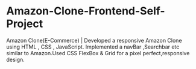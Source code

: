 # Amazon-Clone-Frontend-Self-Project
Amazon Clone(E-Commerce) | Developed a responsive Amazon Clone using HTML , CSS , JavaScript. Implemented a navBar ,Searchbar etc similar to Amazon.Used CSS FlexBox &amp; Grid for a pixel perfect,responsive design.
